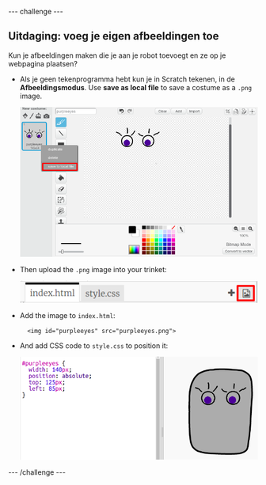 \--- challenge \---

## Uitdaging: voeg je eigen afbeeldingen toe

Kun je afbeeldingen maken die je aan je robot toevoegt en ze op je webpagina plaatsen?

+ Als je geen tekenprogramma hebt kun je in Scratch tekenen, in de **Afbeeldingsmodus**. Use **save as local file** to save a costume as a `.png` image.
    
    ![screenshot](images/robot-scratch-paint.png)

+ Then upload the `.png` image into your trinket:
    
    ![screenshot](images/robot-image-add.png)

+ Add the image to `index.html`:
    
        <img id="purpleeyes" src="purpleeyes.png">
        

+ And add CSS code to `style.css` to position it:
    
    ![screenshot](images/robot-use-purple-eyes.png)

\--- /challenge \---
